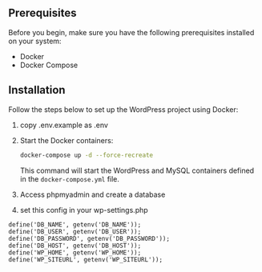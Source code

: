 ## Prerequisites

Before you begin, make sure you have the following prerequisites installed on your system:

- Docker
- Docker Compose

## Installation


Follow the steps below to set up the WordPress project using Docker:
1. copy .env.example as .env

2. Start the Docker containers:

   ```bash
   docker-compose up -d --force-recreate
   ```

   This command will start the WordPress and MySQL containers defined in the `docker-compose.yml` file.

3. Access phpmyadmin and create a database 

4. set this config in your wp-settings.php
```
define('DB_NAME', getenv('DB_NAME'));
define('DB_USER', getenv('DB_USER'));
define('DB_PASSWORD', getenv('DB_PASSWORD'));
define('DB_HOST', getenv('DB_HOST'));
define('WP_HOME', getenv('WP_HOME'));
define('WP_SITEURL', getenv('WP_SITEURL'));
```